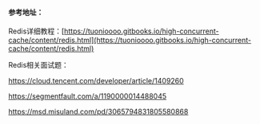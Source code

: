 #### 参考地址：

Redis详细教程：[https://tuonioooo.gitbooks.io/high-concurrent-cache/content/redis.html](https://tuonioooo.gitbooks.io/high-concurrent-cache/content/redis.html)

Redis相关面试题：

https://cloud.tencent.com/developer/article/1409260

https://segmentfault.com/a/1190000014488045

https://msd.misuland.com/pd/3065794831805580868

